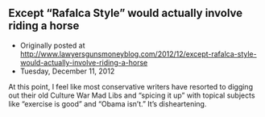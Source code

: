 ## Except “Rafalca Style” would actually involve riding a horse

 * Originally posted at http://www.lawyersgunsmoneyblog.com/2012/12/except-rafalca-style-would-actually-involve-riding-a-horse
 * Tuesday, December 11, 2012

At this point, I feel like most conservative writers have resorted to digging out their old Culture War Mad Libs and “spicing it up” with topical subjects like “exercise is good” and “Obama isn’t.” It’s disheartening.